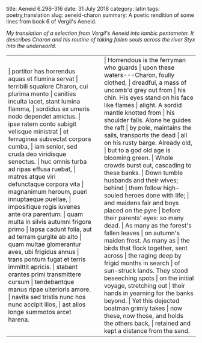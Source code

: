 title: Aeneid 6.298&ndash;316
date: 31 July 2018
category: latin
tags: poetry,translation
slug: aeneid-charon
summary: A poetic rendition of some lines from book 6 of Vergil's Aeneid.

*My translation of a selection from Vergil's Aeneid into iambic pentameter.
It describes Charon and his routine of taking fallen souls across the river Styx into the underworld.*

<table>
<tr>
<td style="padding-left: 5px; padding-right: 15px;">
| portitor has horrendus aquas et flumina servat
| terribili squalore Charon, cui plurima mento
| canities inculta iacet, stant lumina flamma, 
| sordidus ex umeris nodo dependet amictus.
| ipse ratem conto subigit velisque ministrat
| et ferruginea subvectat corpora cumba,
| iam senior, sed cruda deo viridisque senectus.
| huc omnis turba ad ripas effusa ruebat, 
| matres atque viri defunctaque corpora vita
| magnanimum heroum, pueri innuptaeque puellae,
| impositique rogis iuvenes ante ora parentum:
| quam multa in silvis autumni frigore primo
| lapsa cadunt folia, aut ad terram gurgite ab alto 
| quam multae glomerantur aves, ubi frigidus annus
| trans pontum fugat et terris immittit apricis.
| stabant orantes primi transmittere cursum
| tendebantque manus ripae ulterioris amore.
| navita sed tristis nunc hos nunc accipit illos, 
| ast alios longe summotos arcet harena.
</td>
<td style="padding-left: 15px; padding-right: 5px;">
| Horrendous is the ferryman who guards
| upon these waters---Charon, foully clothed,
| dreadful, a mass of uncomb'd grey out from
| his chin. His eyes stand on his face like flames
| alight. A sordid mantle knotted from
| his shoulder falls. Alone he guides the raft
| by pole, maintains the sails, transports the dead
| all on his rusty barge. Already old,
| but to a god old age is blooming green.
| Whole crowds burst out, cascading to these banks.
| Down tumble husbands and their wives; behind 
| them follow high-souled heroes done with life; 
| and maidens fair and boys placed on the pyre
| before their parents' eyes: so many dead.
| As many as the forest's fallen leaves 
| on autumn's maiden frost. As many as
| the birds that flock together, sent across
| the raging deep by frigid months in search
| of sun-struck lands. They stood beseeching spots
| on the initial voyage, stretching out
| their hands in yearning for the banks beyond.
| Yet this dejected boatman grimly takes
| now these, now those, and holds the others back,
| retained and kept a distance from the sand.
</td>
</tr>
</table>